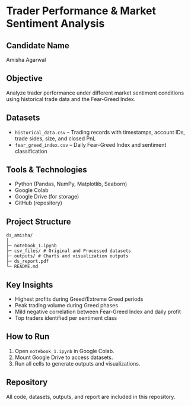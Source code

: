 # Trader Performance & Market Sentiment Analysis

## Candidate Name
Amisha Agarwal

## Objective
Analyze trader performance under different market sentiment conditions using historical trade data and the Fear-Greed Index.

## Datasets
- `historical_data.csv` – Trading records with timestamps, account IDs, trade sides, size, and closed PnL
- `fear_greed_index.csv` – Daily Fear-Greed Index and sentiment classification

## Tools & Technologies
- Python (Pandas, NumPy, Matplotlib, Seaborn)
- Google Colab
- Google Drive (for storage)
- GitHub (repository)

## Project Structure
```
ds_amisha/
│
├─ notebook_1.ipynb
├─ csv_files/ # Original and Processed datasets
├─ outputs/ # Charts and visualization outputs
├─ ds_report.pdf
└─ README.md
```

## Key Insights
- Highest profits during Greed/Extreme Greed periods
- Peak trading volume during Greed phases
- Mild negative correlation between Fear-Greed Index and daily profit
- Top traders identified per sentiment class

## How to Run
1. Open `notebook_1.ipynb` in Google Colab.
2. Mount Google Drive to access datasets.
3. Run all cells to generate outputs and visualizations.

## Repository
All code, datasets, outputs, and report are included in this repository.

